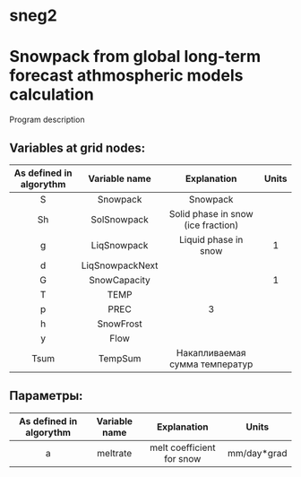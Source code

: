 # sneg2
Snowpack from global long-term forecast athmospheric models calculation
=======================================================================
Program description

Variables at grid nodes:
-----------
| As defined in algorythm | Variable name | Explanation | Units |
|:-----------------------:|:--------------:|:-----:|:-----------------:|
| S  | Snowpack           |  Snowpack |    |
| Sh | SolSnowpack        | Solid phase in snow (ice fraction)|    |
| g  | LiqSnowpack        | Liquid phase in snow |   1 |
| d  | LiqSnowpackNext    |  |    |
| G  | SnowCapacity       |  |  1  |
| T  | TEMP               |  |    |
| p  | PREC               |  3|    |
| h  | SnowFrost          |  |    |
| y  | Flow               |  |    |
| Tsum | TempSum          | Накапливаемая сумма температур |   |

Параметры:
----------
| As defined in algorythm | Variable name | Explanation| Units |
|:-----------------------:|:--------------:|:-----:|:-----------------:|
| a  | meltrate | melt coefficient for snow | mm/day*grad |


